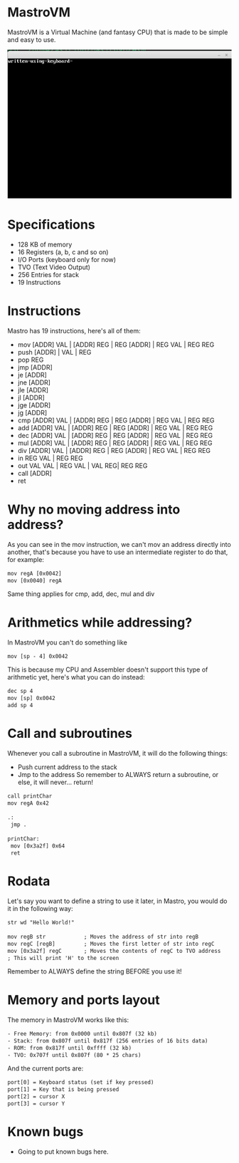 # MastroVM
MastroVM is a Virtual Machine (and fantasy CPU) that is made to be simple and easy to use.

![Image](https://github.com/asterd-og/MastroVM/blob/master/image.png?raw=true)


# Specifications
- 128 KB of memory
- 16 Registers (a, b, c and so on)
- I/O Ports (keyboard only for now)
- TVO (Text Video Output)
- 256 Entries for stack
- 19 Instructions

# Instructions
Mastro has 19 instructions, here's all of them:
- mov  [ADDR] VAL | [ADDR] REG | REG [ADDR] | REG VAL | REG REG
- push [ADDR] | VAL | REG
- pop  REG
- jmp  [ADDR]
- je   [ADDR]
- jne  [ADDR]
- jle  [ADDR]
- jl   [ADDR]
- jge  [ADDR]
- jg   [ADDR]
- cmp  [ADDR] VAL | [ADDR] REG | REG [ADDR] | REG VAL | REG REG
- add  [ADDR] VAL | [ADDR] REG | REG [ADDR] | REG VAL | REG REG
- dec  [ADDR] VAL | [ADDR] REG | REG [ADDR] | REG VAL | REG REG
- mul  [ADDR] VAL | [ADDR] REG | REG [ADDR] | REG VAL | REG REG
- div  [ADDR] VAL | [ADDR] REG | REG [ADDR] | REG VAL | REG REG
- in   REG VAL | REG REG
- out  VAL VAL | REG VAL | VAL REG| REG REG
- call [ADDR]
- ret

# Why no moving address into address?
As you can see in the mov instruction, we can't mov an address directly into another, that's because you have to use an intermediate register to do that, for example:
```x86asm
mov regA [0x0042]
mov [0x0040] regA
```
Same thing applies for cmp, add, dec, mul and div

# Arithmetics while addressing?
In MastroVM you can't do something like
```x86asm
mov [sp - 4] 0x0042
```
This is because my CPU and Assembler doesn't support this type of arithmetic yet, here's what you can do instead:
```x86asm
dec sp 4
mov [sp] 0x0042
add sp 4
```

# Call and subroutines
Whenever you call a subroutine in MastroVM, it will do the following things:
- Push current address to the stack
- Jmp to the address
So remember to ALWAYS return a subroutine, or else, it will never... return!
```x86asm
call printChar
mov regA 0x42

.:
 jmp .

printChar:
 mov [0x3a2f] 0x64
 ret
```

# Rodata
Let's say you want to define a string to use it later, in Mastro, you would do it in the following way:
```x86asm
str wd "Hello World!"

mov regB str            ; Moves the address of str into regB
mov regC [regB]         ; Moves the first letter of str into regC
mov [0x3a2f] regC       ; Moves the contents of regC to TVO address
; This will print 'H' to the screen
```
Remember to ALWAYS define the string BEFORE you use it!

# Memory and ports layout
The memory in MastroVM works like this:
```
- Free Memory: from 0x0000 until 0x807f (32 kb)
- Stack: from 0x807f until 0x817f (256 entries of 16 bits data)
- ROM: from 0x817f until 0xffff (32 kb)
- TVO: 0x707f until 0x807f (80 * 25 chars)
```
And the current ports are:
```
port[0] = Keyboard status (set if key pressed)
port[1] = Key that is being pressed
port[2] = cursor X
port[3] = cursor Y
```

# Known bugs
- Going to put known bugs here.